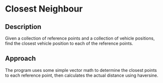 # Closest Neighbour

## Description
Given a collection of reference points and a collection of vehicle positions, find the closest vehicle position to each of the reference points.

## Approach
The program uses some simple vector math to determine the closest points to each reference point, then calculates the actual distance using haversine.




